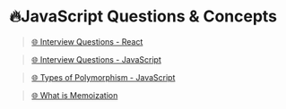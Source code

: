 # 🔥JavaScript Questions & Concepts

> [🌐 Interview Questions - React](https://prep-app-prod.herokuapp.com/)

> [🌐 Interview Questions - JavaScript](https://github.com/lydiahallie/javascript-questions)

> [🌐 Types of Polymorphism - JavaScript](https://zellwk.com/blog/polymorphism-javascript)

> [🌐 What is  Memoization](https://whatthefork.is/memoization)

